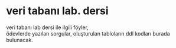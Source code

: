 veri tabanı lab. dersi
=====

veri tabanı lab dersi ile ilgili föyler,  
ödevlerde yazılan sorgular, oluşturulan tabloların  ddl kodları burada bulunacak.
